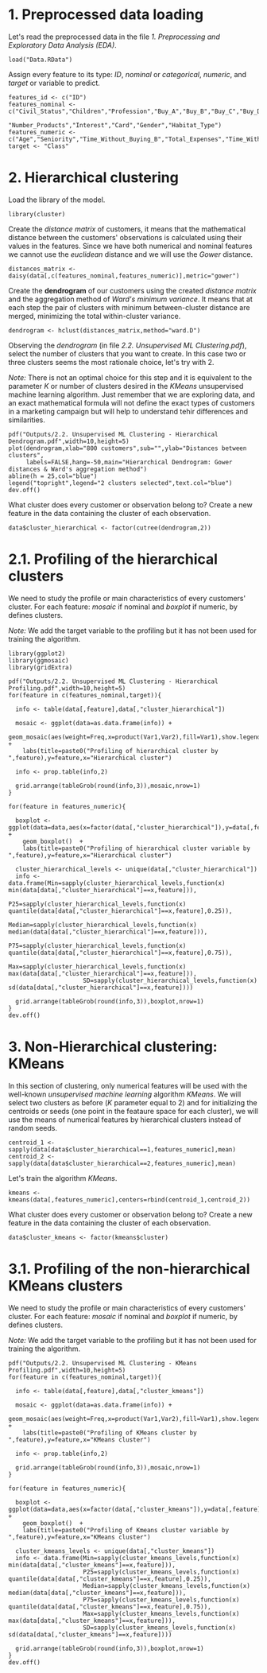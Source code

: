 # 1. Preprocessed data loading

Let's read the preprocessed data in the file *1. Preprocessing and Exploratory Data Analysis (EDA)*.
```{r}
load("Data.RData")
```

Assign every feature to its type: *ID*, *nominal* or *categorical*, *numeric*, and *target* or variable to predict.
```{r}
features_id <- c("ID")
features_nominal <- c("Civil_Status","Children","Profession","Buy_A","Buy_B","Buy_C","Buy_D","Buy_E",
                      "Number_Products","Interest","Card","Gender","Habitat_Type")
features_numeric <- c("Age","Seniority","Time_Without_Buying_B","Total_Expenses","Time_Without_Buying")
target <- "Class"
```

# 2. Hierarchical clustering

Load the library of the model.
```{r}
library(cluster)
```

Create the *distance matrix* of customers, it means that the mathematical distance between the customers' observations is calculated using their values in the features. Since we have both numerical and nominal features we cannot use the *euclidean* distance and we will use the *Gower* distance.
```{r}
distances_matrix <- daisy(data[,c(features_nominal,features_numeric)],metric="gower")
```

Create the **dendrogram** of our customers using the created *distance matrix* and the aggregation method of *Ward's minimum variance*. It means that at each step the pair of clusters with minimum between-cluster distance are merged, minimizing the total within-cluster variance.
```{r}
dendrogram <- hclust(distances_matrix,method="ward.D")
```

Observing the *dendrogram* (in file *2.2. Unsupervised ML Clustering.pdf*), select the number of clusters that you want to create. In this case two or three clusters seems the most rationale choice, let's try with 2.

*Note:* There is not an optimal choice for this step and it is equivalent to the parameter *K* or number of clusters desired in the *KMeans* unsupervised machine learning algorithm. Just remember that we are exploring data, and an exact mathematical formula will not define the exact types of customers in a marketing campaign but will help to understand tehir differences and similarities.
```{r}
pdf("Outputs/2.2. Unsupervised ML Clustering - Hierarchical Dendrogram.pdf",width=10,height=5)
plot(dendrogram,xlab="800 customers",sub="",ylab="Distances between clusters",
     labels=FALSE,hang=-50,main="Hierarchical Dendrogram: Gower distances & Ward's aggregation method")
abline(h = 25,col="blue")
legend("topright",legend="2 clusters selected",text.col="blue")
dev.off()
```

What cluster does every customer or observation belong to? Create a new feature in the data containing the cluster of each observation.
```{r}
data$cluster_hierarchical <- factor(cutree(dendrogram,2))
```

# 2.1. Profiling of the hierarchical clusters

We need to study the profile or main characteristics of every customers' cluster. For each feature: *mosaic* if nominal and *boxplot* if numeric, by defines clusters.

*Note:* We add the target variable to the profiling but it has not been used for training the algorithm.
```{r}
library(ggplot2)
library(ggmosaic)
library(gridExtra)

pdf("Outputs/2.2. Unsupervised ML Clustering - Hierarchical Profiling.pdf",width=10,height=5)
for(feature in c(features_nominal,target)){
  
  info <- table(data[,feature],data[,"cluster_hierarchical"])
  
  mosaic <- ggplot(data=as.data.frame(info)) + 
    geom_mosaic(aes(weight=Freq,x=product(Var1,Var2),fill=Var1),show.legend=F) +
    labs(title=paste0("Profiling of hierarchical cluster by ",feature),y=feature,x="Hierarchical cluster")
  
  info <- prop.table(info,2)
  
  grid.arrange(tableGrob(round(info,3)),mosaic,nrow=1)
}

for(feature in features_numeric){
  
  boxplot <- ggplot(data=data,aes(x=factor(data[,"cluster_hierarchical"]),y=data[,feature])) +  
    geom_boxplot()  + 
    labs(title=paste0("Profiling of hierarchical cluster variable by ",feature),y=feature,x="Hierarchical cluster")
  
  cluster_hierarchical_levels <- unique(data[,"cluster_hierarchical"])
  info <- data.frame(Min=sapply(cluster_hierarchical_levels,function(x) min(data[data[,"cluster_hierarchical"]==x,feature])),
                     P25=sapply(cluster_hierarchical_levels,function(x) quantile(data[data[,"cluster_hierarchical"]==x,feature],0.25)),
                     Median=sapply(cluster_hierarchical_levels,function(x) median(data[data[,"cluster_hierarchical"]==x,feature])),
                     P75=sapply(cluster_hierarchical_levels,function(x) quantile(data[data[,"cluster_hierarchical"]==x,feature],0.75)),
                     Max=sapply(cluster_hierarchical_levels,function(x) max(data[data[,"cluster_hierarchical"]==x,feature])),
                     SD=sapply(cluster_hierarchical_levels,function(x) sd(data[data[,"cluster_hierarchical"]==x,feature])))
  
  grid.arrange(tableGrob(round(info,3)),boxplot,nrow=1)
}
dev.off()
```

# 3. Non-Hierarchical clustering: KMeans

In this section of clustering, only numerical features will be used with the well-known *unsupervised machine learning* algorithm *KMeans*. We will select two clusters as before (*K* parameter equal to 2) and for initializing the centroids or seeds (one point in the feataure space for each cluster), we will use the means of numerical features by hierarchical clusters instead of random seeds.
```{r}
centroid_1 <- sapply(data[data$cluster_hierarchical==1,features_numeric],mean)
centroid_2 <- sapply(data[data$cluster_hierarchical==2,features_numeric],mean)
```

Let's train the algorithm *KMeans*.
```{r}
kmeans <- kmeans(data[,features_numeric],centers=rbind(centroid_1,centroid_2)) 
```

What cluster does every customer or observation belong to? Create a new feature in the data containing the cluster of each observation.

```{r}
data$cluster_kmeans <- factor(kmeans$cluster)
```

# 3.1. Profiling of the non-hierarchical KMeans clusters

We need to study the profile or main characteristics of every customers' cluster. For each feature: *mosaic* if nominal and *boxplot* if numeric, by defines clusters.

*Note:* We add the target variable to the profiling but it has not been used for training the algorithm.
```{r}
pdf("Outputs/2.2. Unsupervised ML Clustering - KMeans Profiling.pdf",width=10,height=5)
for(feature in c(features_nominal,target)){
  
  info <- table(data[,feature],data[,"cluster_kmeans"])
  
  mosaic <- ggplot(data=as.data.frame(info)) + 
    geom_mosaic(aes(weight=Freq,x=product(Var1,Var2),fill=Var1),show.legend=F) +
    labs(title=paste0("Profiling of KMeans cluster by ",feature),y=feature,x="KMeans cluster")
  
  info <- prop.table(info,2)
  
  grid.arrange(tableGrob(round(info,3)),mosaic,nrow=1)
}

for(feature in features_numeric){
  
  boxplot <- ggplot(data=data,aes(x=factor(data[,"cluster_kmeans"]),y=data[,feature])) +  
    geom_boxplot()  + 
    labs(title=paste0("Profiling of Kmeans cluster variable by ",feature),y=feature,x="KMeans cluster")
  
  cluster_kmeans_levels <- unique(data[,"cluster_kmeans"])
  info <- data.frame(Min=sapply(cluster_kmeans_levels,function(x) min(data[data[,"cluster_kmeans"]==x,feature])),
                     P25=sapply(cluster_kmeans_levels,function(x) quantile(data[data[,"cluster_kmeans"]==x,feature],0.25)),
                     Median=sapply(cluster_kmeans_levels,function(x) median(data[data[,"cluster_kmeans"]==x,feature])),
                     P75=sapply(cluster_kmeans_levels,function(x) quantile(data[data[,"cluster_kmeans"]==x,feature],0.75)),
                     Max=sapply(cluster_kmeans_levels,function(x) max(data[data[,"cluster_kmeans"]==x,feature])),
                     SD=sapply(cluster_kmeans_levels,function(x) sd(data[data[,"cluster_kmeans"]==x,feature])))
  
  grid.arrange(tableGrob(round(info,3)),boxplot,nrow=1)
}
dev.off()
```

